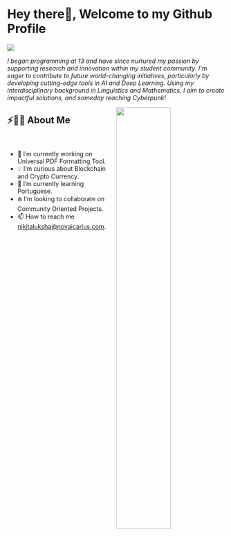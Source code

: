 # Hey there👋, Welcome to my Github Profile

<img src="https://readme-typing-svg.herokuapp.com?font=Architects+Daughter&color=8D0000&size=25&center=false&lines=Ola!+its+WerterKrot;Main+Developer+at+novAIcarius...;Data+Science+Enthusiast...;Entrepreneur...;Just+Courius+Dude..."/>
 
 <p><i>I began programming at 13 and have since nurtured my passion by
supporting research and innovation within my student community. I'm
eager to contribute to future world-changing initiatives, particularly by
developing cutting-edge tools in AI and Deep Learning. Using my
interdisciplinary background in Linguistics and Mathematics, I aim to
create impactful solutions, and someday reaching Cyberpunk!</i></p>


<img src="https://media2.giphy.com/media/v1.Y2lkPTc5MGI3NjExeTU3Y2lza2E2cXYydzh6OTdibTE1cW4wemNiaG55NDN0Z2xjZXRocCZlcD12MV9pbnRlcm5hbF9naWZfYnlfaWQmY3Q9Zw/PkKzNQjwPy7GvxZbfe/giphy.gif" width="50%" align="right" />

## ⚡🙋‍♂️ About Me

</br>

- 🔧 I’m currently working on Universal PDF Formatting Tool.
- 💡 I’m curious about Blockchain and Crypto Currency.
- 📖 I’m currently learning Portuguese.
- ❄️ I’m looking to collaborate on Community Oriented Projects.
- 📫 How to reach me nikitaluksha@novaicarius.com.

<!--
<a href="https://hits.seeyoufarm.com"><img src="https://hits.seeyoufarm.com/api/count/incr/badge.svg?url=https%3A%2F%2Fgithub.com%2Fkaustav202%2Fhit-counter&count_bg=%236DAC3D&title_bg=%23555555&icon=grafana.svg&icon_color=%23E7E7E7&title=hits&edge_flat=false"/></a>  -->



